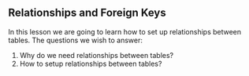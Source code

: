 <h2>Relationships and Foreign Keys</h2>
In this lesson we are going to learn how to set up relationships between tables. The questions we wish to answer:
<ol>
<li>Why do we need relationships between tables?</li>
<li>How to setup relationships between tables?</li>
</ol>
